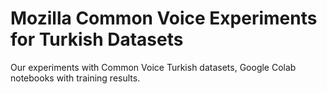 # Mozilla Common Voice Experiments for Turkish Datasets
Our experiments with Common Voice Turkish datasets, Google Colab notebooks with training results.
